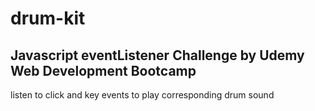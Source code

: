 # drum-kit
## Javascript eventListener Challenge by Udemy Web Development Bootcamp

listen to click and key events to play corresponding drum sound


